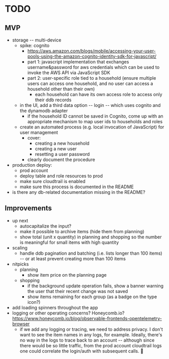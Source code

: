 # TODO

## MVP
- storage -- multi-device
  - spike: cognito
     - https://aws.amazon.com/blogs/mobile/accessing-your-user-pools-using-the-amazon-cognito-identity-sdk-for-javascript/
     - part 1: javascript implementation that exchanges username&password for aws
       credentials which can be used to invoke the AWS API via JavaScript SDK
     - part 2: user-specific role tied to a household (ensure multiple users can
       access one household, and no user can access a household other than their
       own)
       - each household can have its own access role to access only their ddb records
  - in the UI, add a third data option -- login -- which uses cognito and the dynamodb
    adapter
      - if the household ID cannot be saved in Cognito, come up with an
        appropriate mechanism to map user ids to households and roles
  - create an automated process (e.g. local invocation of JavaScript) for user
    management
      - cover:
        - creating a new household
        - creating a new user
        - resetting a user password
      - clearly document the procedure
- production deploy:
  - prod account
  - deploy table and role resources to prod
  - make sure cloudtrail is enabled
  - make sure this process is documented in the README
- is there any db-related documentation missing in the README?

## Improvements
- up next
  - autocapitalize the input?
  - make it possible to archive items (hide them from planning)
  - show total (unit x quantity) in planning and shopping so the number is
    meaningful for small items with high quantity
- scaling
  - handle ddb pagination and batching (i.e. lists longer than 100 items) -- or
    at least prevent creating more than 100 items
- nitpicks
  - planning
    - show item price on the planning page
  - shopping
    - if the background update operation fails, show a banner warning the user
      that their recent change was not saved
    - show items remaining for each group (as a badge on the type icon?)
- add loading spinners throughout the app
- logging or other operating concerns? Honeycomb.io? https://www.honeycomb.io/blog/observable-frontends-opentelemetry-browser
   - if we add any logging or tracing, we need to address privacy. I don't want
     to see the item names in any logs, for example. Ideally, there's no way in
     the logs to trace back to an account -- although since there would be so
     little traffic, from the prod account cloudtrail logs one could correlate
     the login/auth with subsequent calls. 🤔

